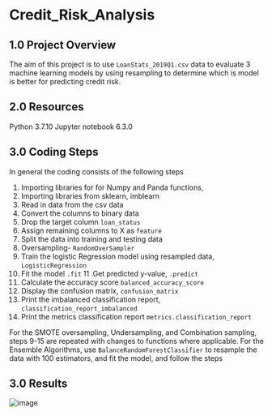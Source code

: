 # Credit_Risk_Analysis

## 1.0 Project Overview
The aim of this project is to use `LoanStats_2019Q1.csv` data to evaluate 3 machine learning models by using resampling to determine which is model
is better for predicting credit risk.

## 2.0 Resources
Python 3.7.10
Jupyter notebook 6.3.0

## 3.0 Coding Steps
In general the coding consists of the following steps
1. Importing libraries for for Numpy and Panda functions,
2. Importing libraries from sklearn, imblearn
3. Read in data from the csv data
4. Convert the columns to binary data
5. Drop the target column `loan_status`
6. Assign remaining columns to X as `feature`
7. Split the data into training and testing data 
8. Oversampling- `RandomOverSampler`
9. Train the logistic Regression model using resampled data, `LogisticRegression`
10. Fit the model `.fit`
11 .Get predicted y-value, `.predict`
12. Calculate the accuracy score `balanced_accuracy_score`
13. Display the confusion matrix, `confusion_matrix`
14. Print the imbalanced classification report, `classification_report_imbalanced`
15. Print the metrics classification report `metrics.classification_report`
 
For the SMOTE oversampling, Undersampling, and Combination sampling, steps 9-15 are repeated with changes to functions where applicable.
For the Ensemble Algorithms, use `BalanceRandomForestClassifier` to resample the data with 100 estimators, and fit the model, and follow the steps 
## 3.0 Results

![image](https://user-images.githubusercontent.com/85843030/137648423-aa792756-bb6c-4cd6-ae27-55e351e2d406.png)


